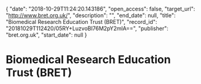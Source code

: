 {
  "date": "2018-10-29T11:24:20.143186", 
  "open_access": false, 
  "target_url": "http://www.bret.org.uk/", 
  "description": "", 
  "end_date": null, 
  "title": "Biomedical Research Education Trust (BRET)", 
  "record_id": "20181029T112420/05RY+LuzvoBI76M2pY2mlA==", 
  "publisher": "bret.org.uk", 
  "start_date": null
}

# Biomedical Research Education Trust (BRET)

